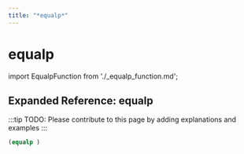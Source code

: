 ```yaml
---
title: "*equalp*"
---
```


# equalp

import EqualpFunction from './_equalp_function.md';

<EqualpFunction />

## Expanded Reference: equalp

:::tip
TODO: Please contribute to this page by adding explanations and examples
:::

```lisp
(equalp )
```
